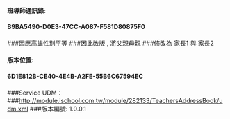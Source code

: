 ﻿#### 班導師通訊錄:
#### B9BA5490-D0E3-47CC-A087-F581D80875F0

###因應高雄性別平等
###因此改版 , 將父親母親
###修改為 家長1 與 家長2

#### 版本位置:
#### 6D1E812B-CE40-4E4B-A2FE-55B6C67594EC

###Service UDM：
###http://module.ischool.com.tw/module/282133/TeachersAddressBook/udm.xml
###版本編號: 1.0.0.1
